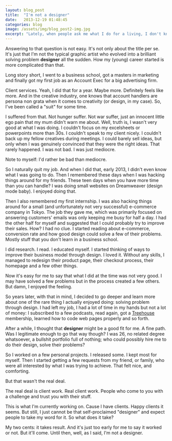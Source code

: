 ```yaml
---
layout: blog_post
title:  "I'm not a designer"
date:   2013-12-19 01:48:45
categories: blog
image: /assets/img/blog_post2-img.jpg
excerpt: "Lately, when people ask me what I do for a living, I don't know what to answer."
---
```


Answering to that question is not easy. It's not only about the title per se. It's just that I'm not the typical graphic artist who evolved into a brilliant solving problem **designer** all the sudden. How my (young) career started is more complicated than that.

Long story short, I went to a business school, got a masters in marketing and finally got my first job as an Account Exec for a big advertising firm. 

Client services. Yeah, I did that for a year. Maybe more. Definitely feels like more. And in the creative industry, one knows that account handlers are persona non grata when it comes to creativity (or design, in my case). So, I've been called a "suit" for some time. 

I suffered from that. Not hunger suffer. Not war suffer, just an innocent little ego pain that my mum didn't warn me about. Well, truth is, I wasn't very good at what I was doing. I couldn't focus on my excelsheets or powerpoints more than 30s. I couldn't speak to my client nicely. I couldn't back up my fellow creatives during meetings. I could barely sell ideas, but only when I was genuinely convinced that they were the right ideas. That rarely happened. I was not bad. I was just mediocre. 

Note to myself: I'd rather be bad than mediocre. 

So I naturally quit my job. And when I did that, early 2013, I didn't even know what I was going to do. Then I remembered these days when I was hacking things around for my friends. These teen days when you have more time than you can handle? I was doing small websites on Dreamweaver (design mode baby). I enjoyed doing that. 

Then I also remembered my first internship. I was also hacking things around for a small (and unfortunately not very successful) e-commerce company in Tokyo. The job they gave me, which was primarily focused on answering customers' emails was only keeping me busy for half a day. I had the other half for myself and suggested that I could probably try to improve their sales. How? I had no clue. I started reading about e-commerce, conversion rate and how good design could solve a few of their problems. Mostly stuff that you don't learn in a business school.

I did research. I read. I educated myself. I started thinking of ways to improve their business model through design. I loved it. Without any skills, I managed to redesign their product page, their checkout process, their homepage and a few other things. 

Now it's easy for me to say that what I did at the time was not very good. I may have solved a few problems but in the process created a few others. But damn, I enjoyed the feeling. 

So years later, with that in mind, I decided to go deeper and learn more about one of the rare thing I actually enjoyed doing: solving problem through design. I had left my job, I had a lot of time in my hands but not a lot of money: I subscribed to a few podcasts, read again, got a [Treehouse](http://www.teamtreehouse.com) membership, learned how to code web pages properly and so forth. 

After a while, I thought that **designer** might be a good fit for me. A fine path. Was I legitimate enough to go that way though? I was 26, no related degree whatsoever, a bullshit portfolio full of nothing; who could possibly hire me to do their design, solve their problems? 

So I worked on a few personal projects. I released some. I kept most for myself. Then I started getting a few requests from my friend, or family, who were all interested by what I was trying to achieve. That felt nice, and comforting. 

But that wasn't the real deal.

The real deal is client work. Real client work. People who come to you with a challenge and trust you with their stuff.

This is what I'm currently working on. Cause I have clients. Happy clients it seems. But still, I just cannot be that self-proclaimed "designer" and expect people to take my word for it. So what does it take? 

My two cents: it takes result. And it's just too early for me to say it worked or not. But it'll come. Until then, well, as I said, I'm not a designer. 

